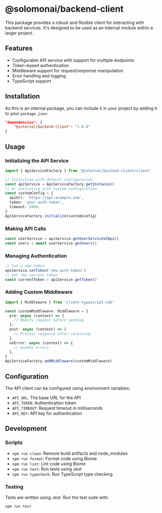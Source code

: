# @solomonai/backend-client

This package provides a robust and flexible client for interacting with backend services. It's designed to be used as an internal module within a larger project.

## Features

- Configurable API service with support for multiple endpoints
- Token-based authentication
- Middleware support for request/response manipulation
- Error handling and logging
- TypeScript support

## Installation

As this is an internal package, you can include it in your project by adding it to your `package.json`:

```json
"dependencies": {
    "@internal/backend-client": "1.0.0"
}
```

## Usage

### Initializing the API Service

```typescript
import { ApiServiceFactory } from '@internal/backend-client/client'

// Initialize with default configuration
const apiService = ApiServiceFactory.getInstance()
// Or initialize with custom configuration
const customConfig = {
  apiUrl: 'https://api.example.com',
  token: 'your-auth-token',
  timeout: 5000,
}
ApiServiceFactory.initialize(customConfig)
```

### Making API Calls

```typescript
const userService = apiService.getUserServiceV2Api()
const users = await userService.getUsers()
```

### Managing Authentication

```typescript
// Set a new token
apiService.setToken('new-auth-token')
// Get the current token
const currentToken = apiService.getToken()
```

### Adding Custom Middleware

```typescript
import { Middleware } from 'client-typescript-sdk'

const customMiddleware: Middleware = {
  pre: async (context) => {
    // Modify request before sending
  },
  post: async (context) => {
    // Process response after receiving
  },
  onError: async (context) => {
    // Handle errors
  },
}
ApiServiceFactory.addMiddleware(customMiddleware)
```

## Configuration

The API client can be configured using environment variables:

- `API_URL`: The base URL for the API
- `API_TOKEN`: Authentication token
- `API_TIMEOUT`: Request timeout in milliseconds
- `API_KEY`: API key for authentication

## Development

### Scripts

- `npm run clean`: Remove build artifacts and node_modules
- `npm run format`: Format code using Biome
- `npm run lint`: Lint code using Biome
- `npm run test`: Run tests using Jest
- `npm run typecheck`: Run TypeScript type checking

### Testing

Tests are written using Jest. Run the test suite with:

```bash
npm run test
```
